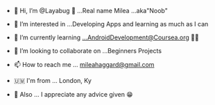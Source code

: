 - 👋 Hi, I’m @Layabug 🐞 ...Real name Milea ...aka"Noob"
- 👀 I’m interested in ...Developing Apps and learning as much as I can
- 🌱 I’m currently learning ...AndroidDevelopment@Coursea.org 🧑‍🎓
- 💞️ I’m looking to collaborate on ...Beginners Projects 
- 📫 How to reach me ... mileahaggard@gmail.com 
- 🇺🇲 I'm from ... London, Ky

- 📝 Also ... I appreciate any advice given 😁
